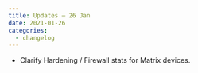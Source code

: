 ```yaml
---
title: Updates – 26 Jan
date: 2021-01-26
categories:
  - changelog
---
```


* Clarify Hardening / Firewall stats for Matrix devices.
<!--more-->